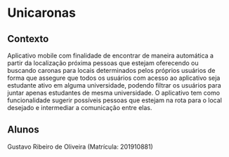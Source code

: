 # Unicaronas

## Contexto

Aplicativo mobile com finalidade de encontrar de maneira automática a partir da localização próxima pessoas que estejam oferecendo ou buscando caronas para locais determinados pelos próprios usuários de forma que assegure que todos os usuários com acesso ao aplicativo seja estudante ativo em alguma universidade, podendo filtrar os usuários para juntar apenas estudantes de mesma universidade.
O aplicativo tem como funcionalidade sugerir possíveis pessoas que estejam na rota para o local desejado e intermediar a comunicação entre elas.

## Alunos

Gustavo Ribeiro de Oliveira (Matrícula: 201910881)
